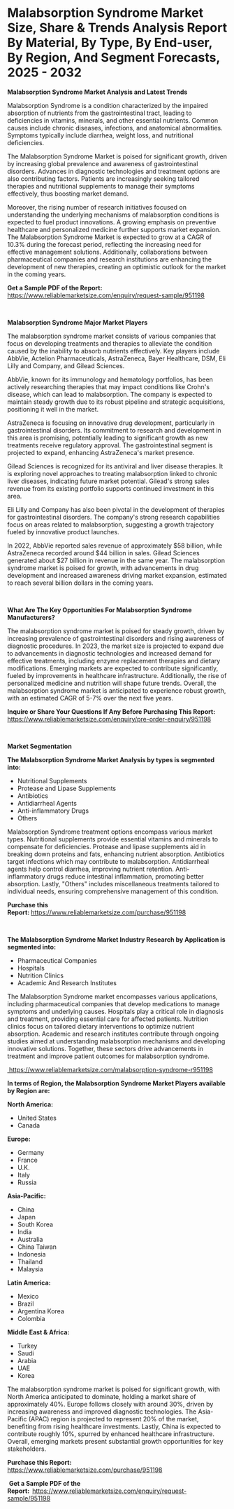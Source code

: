 <p><h1>Malabsorption Syndrome Market Size, Share & Trends Analysis Report By Material, By Type, By End-user, By Region, And Segment Forecasts, 2025 - 2032</h1></p><p><strong>Malabsorption Syndrome Market Analysis and Latest Trends</strong></p>
<p><p>Malabsorption Syndrome is a condition characterized by the impaired absorption of nutrients from the gastrointestinal tract, leading to deficiencies in vitamins, minerals, and other essential nutrients. Common causes include chronic diseases, infections, and anatomical abnormalities. Symptoms typically include diarrhea, weight loss, and nutritional deficiencies. </p><p>The Malabsorption Syndrome Market is poised for significant growth, driven by increasing global prevalence and awareness of gastrointestinal disorders. Advances in diagnostic technologies and treatment options are also contributing factors. Patients are increasingly seeking tailored therapies and nutritional supplements to manage their symptoms effectively, thus boosting market demand.</p><p>Moreover, the rising number of research initiatives focused on understanding the underlying mechanisms of malabsorption conditions is expected to fuel product innovations. A growing emphasis on preventive healthcare and personalized medicine further supports market expansion. The Malabsorption Syndrome Market is expected to grow at a CAGR of 10.3% during the forecast period, reflecting the increasing need for effective management solutions. Additionally, collaborations between pharmaceutical companies and research institutions are enhancing the development of new therapies, creating an optimistic outlook for the market in the coming years.</p></p>
<p><strong>Get a Sample PDF of the Report:&nbsp;</strong> <a href="https://www.reliablemarketsize.com/enquiry/request-sample/951198?utm_campaign=3188&utm_medium=2&utm_source=Github&utm_content=ia&utm_term=17042025&utm_id=malabsorption-syndrome">https://www.reliablemarketsize.com/enquiry/request-sample/951198</a></p>
<p>&nbsp;</p>
<p><strong>Malabsorption Syndrome Major Market Players</strong></p>
<p><p>The malabsorption syndrome market consists of various companies that focus on developing treatments and therapies to alleviate the condition caused by the inability to absorb nutrients effectively. Key players include AbbVie, Actelion Pharmaceuticals, AstraZeneca, Bayer Healthcare, DSM, Eli Lilly and Company, and Gilead Sciences.</p><p>AbbVie, known for its immunology and hematology portfolios, has been actively researching therapies that may impact conditions like Crohn's disease, which can lead to malabsorption. The company is expected to maintain steady growth due to its robust pipeline and strategic acquisitions, positioning it well in the market.</p><p>AstraZeneca is focusing on innovative drug development, particularly in gastrointestinal disorders. Its commitment to research and development in this area is promising, potentially leading to significant growth as new treatments receive regulatory approval. The gastrointestinal segment is projected to expand, enhancing AstraZeneca's market presence.</p><p>Gilead Sciences is recognized for its antiviral and liver disease therapies. It is exploring novel approaches to treating malabsorption linked to chronic liver diseases, indicating future market potential. Gilead's strong sales revenue from its existing portfolio supports continued investment in this area.</p><p>Eli Lilly and Company has also been pivotal in the development of therapies for gastrointestinal disorders. The company's strong research capabilities focus on areas related to malabsorption, suggesting a growth trajectory fueled by innovative product launches.</p><p>In 2022, AbbVie reported sales revenue of approximately $58 billion, while AstraZeneca recorded around $44 billion in sales. Gilead Sciences generated about $27 billion in revenue in the same year. The malabsorption syndrome market is poised for growth, with advancements in drug development and increased awareness driving market expansion, estimated to reach several billion dollars in the coming years.</p></p>
<p>&nbsp;</p>
<p><strong>What Are The Key Opportunities For Malabsorption Syndrome Manufacturers?</strong></p>
<p><p>The malabsorption syndrome market is poised for steady growth, driven by increasing prevalence of gastrointestinal disorders and rising awareness of diagnostic procedures. In 2023, the market size is projected to expand due to advancements in diagnostic technologies and increased demand for effective treatments, including enzyme replacement therapies and dietary modifications. Emerging markets are expected to contribute significantly, fueled by improvements in healthcare infrastructure. Additionally, the rise of personalized medicine and nutrition will shape future trends. Overall, the malabsorption syndrome market is anticipated to experience robust growth, with an estimated CAGR of 5-7% over the next five years.</p></p>
<p><strong>Inquire or Share Your Questions If Any Before Purchasing This Report:</strong> <a href="https://www.reliablemarketsize.com/enquiry/pre-order-enquiry/951198?utm_campaign=3188&utm_medium=2&utm_source=Github&utm_content=ia&utm_term=17042025&utm_id=malabsorption-syndrome">https://www.reliablemarketsize.com/enquiry/pre-order-enquiry/951198</a></p>
<p>&nbsp;</p>
<p><strong>Market Segmentation</strong></p>
<p><strong>The Malabsorption Syndrome Market Analysis by types is segmented into:</strong></p>
<p><ul><li>Nutritional Supplements</li><li>Protease and Lipase Supplements</li><li>Antibiotics</li><li>Antidiarrheal Agents</li><li>Anti-inflammatory Drugs</li><li>Others</li></ul></p>
<p><p>Malabsorption Syndrome treatment options encompass various market types. Nutritional supplements provide essential vitamins and minerals to compensate for deficiencies. Protease and lipase supplements aid in breaking down proteins and fats, enhancing nutrient absorption. Antibiotics target infections which may contribute to malabsorption. Antidiarrheal agents help control diarrhea, improving nutrient retention. Anti-inflammatory drugs reduce intestinal inflammation, promoting better absorption. Lastly, "Others" includes miscellaneous treatments tailored to individual needs, ensuring comprehensive management of this condition.</p></p>
<p><strong>Purchase this Report:&nbsp;</strong><a href="https://www.reliablemarketsize.com/purchase/951198?utm_campaign=3188&utm_medium=2&utm_source=Github&utm_content=ia&utm_term=17042025&utm_id=malabsorption-syndrome">https://www.reliablemarketsize.com/purchase/951198</a></p>
<p>&nbsp;</p>
<p><strong>The Malabsorption Syndrome Market Industry Research by Application is segmented into:</strong></p>
<p><ul><li>Pharmaceutical Companies</li><li>Hospitals</li><li>Nutrition Clinics</li><li>Academic And Research Institutes</li></ul></p>
<p><p>The Malabsorption Syndrome market encompasses various applications, including pharmaceutical companies that develop medications to manage symptoms and underlying causes. Hospitals play a critical role in diagnosis and treatment, providing essential care for affected patients. Nutrition clinics focus on tailored dietary interventions to optimize nutrient absorption. Academic and research institutes contribute through ongoing studies aimed at understanding malabsorption mechanisms and developing innovative solutions. Together, these sectors drive advancements in treatment and improve patient outcomes for malabsorption syndrome.</p></p>
<p><a href="https://www.reliablemarketsize.com/malabsorption-syndrome-r951198?utm_campaign=3188&utm_medium=2&utm_source=Github&utm_content=ia&utm_term=17042025&utm_id=malabsorption-syndrome">&nbsp;https://www.reliablemarketsize.com/malabsorption-syndrome-r951198</a></p>
<p><strong>In terms of Region, the Malabsorption Syndrome Market Players available by Region are:</strong></p>
<p>
    <p> <strong> North America: </strong>
        <ul>
            <li>United States</li>
            <li>Canada</li>
        </ul>
        </p> 
    <p> <strong> Europe: </strong>
        <ul>
            <li>Germany</li>
            <li>France</li>
            <li>U.K.</li>
            <li>Italy</li>
            <li>Russia</li>
        </ul>
        </p> 
    <p> <strong> Asia-Pacific: </strong>
        <ul>
            <li>China</li>
            <li>Japan</li>
            <li>South Korea</li>
            <li>India</li>
            <li>Australia</li>
            <li>China Taiwan</li>
            <li>Indonesia</li>
            <li>Thailand</li>
            <li>Malaysia</li>
        </ul>
        </p> 
    <p> <strong> Latin America: </strong>
        <ul>
            <li>Mexico</li>
            <li>Brazil</li>
            <li>Argentina Korea</li>
            <li>Colombia</li>
        </ul>
        </p> 
    <p> <strong> Middle East & Africa: </strong>
        <ul>
            <li>Turkey</li>
            <li>Saudi</li>
            <li>Arabia</li>
            <li>UAE</li>
            <li>Korea</li>
        </ul>
    </p>
    </p>
<p><p>The malabsorption syndrome market is poised for significant growth, with North America anticipated to dominate, holding a market share of approximately 40%. Europe follows closely with around 30%, driven by increasing awareness and improved diagnostic technologies. The Asia-Pacific (APAC) region is projected to represent 20% of the market, benefiting from rising healthcare investments. Lastly, China is expected to contribute roughly 10%, spurred by enhanced healthcare infrastructure. Overall, emerging markets present substantial growth opportunities for key stakeholders.</p></p>
<p><strong>Purchase this Report: </strong><a href="https://www.reliablemarketsize.com/purchase/951198?utm_campaign=3188&utm_medium=2&utm_source=Github&utm_content=ia&utm_term=17042025&utm_id=malabsorption-syndrome">https://www.reliablemarketsize.com/purchase/951198</a></p>
<p>&nbsp;<strong>Get a Sample PDF of the Report:&nbsp;&nbsp;</strong><a href="https://www.reliablemarketsize.com/enquiry/request-sample/951198?utm_campaign=3188&utm_medium=2&utm_source=Github&utm_content=ia&utm_term=17042025&utm_id=malabsorption-syndrome">https://www.reliablemarketsize.com/enquiry/request-sample/951198</a></p>
<p><strong></strong></p>
<p><p></p><p></p><p></p></p>